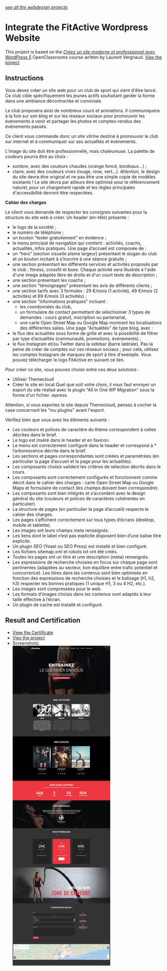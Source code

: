 *[see all the webdesign projects](https://github.com/s-manguy/projects/tree/main/webdesign)*

# Integrate the FitActive Wordpress Website
This project is based on the [*Créez un site moderne et professionnel avec WordPress 5*](https://openclassrooms.com/fr/courses/5489551-creez-un-site-moderne-et-professionnel-avec-wordpress-5) OpenClassrooms course written by Laurent Vergnaud.
[Viex the project](https://sandrinemanguy.com/portfolio/FitActive/)

## Instructions
Vous devez créer un site web pour un club de sport qui vient d'être lancé. Ce club cible spécifiquement les jeunes actifs souhaitant garder la forme dans une ambiance décontractée et conviviale.

Le club proposera ainsi de nombreux cours et animations. Il communiquera à la fois sur son blog et sur les réseaux sociaux pour promouvoir les événements à venir et partager les photos et comptes-rendus des événements passés.

Ce client vous commande donc un site vitrine destiné à promouvoir le club sur internet et à communiquer sur ses actualités et événements.

L’image du site doit être professionnelle, mais chaleureuse. La palette de couleurs pourra être au choix :
* sombre, avec des couleurs chaudes (orange foncé, bordeaux…) ;
* claire, avec des couleurs vives (rouge, rose, vert…).
Attention, le design du site devra être original et ne pas être une simple copie de modèles existants !
Le site devra par ailleurs être optimisé pour le référencement naturel, pour un chargement rapide et les règles principales d'accessibilité devront être respectées.

**Cahier des charges**  

Le client vous demande de respecter les consignes suivantes pour la structure du site web à créer.
Un header (en-tête) présente :
* le logo de la société ;
* le numéro de téléphone ;
* un bouton “tester gratuitement” en évidence ;
* le menu principal de navigation qui contient : activités, coachs, actualités, infos pratiques.
Une page d’accueil est composée de :
* un “hero” (section visuelle pleine largeur) présentant le slogan du club et un bouton incitant à s’inscrire à une séance gratuite ;
* une section présentant les différents services et activités proposés par le club : fitness, crossfit et boxe. Chaque activité sera illustrée à l'aide d'une image adaptée libre de droits et d'un court texte de description ;
* une section présentant les coachs ;
* une section “témoignages” présentant les avis de différents clients ;
* une section tarifs avec 3 formules : 29 €/mois (1 activité), 49 €/mois (2 activités) et 69 €/mois (3 activités) ;
* une section "informations pratiques" incluant :
  * les coordonnées du club,
  * un formulaire de contact permettant de sélectionner 3 types de demandes : cours gratuit, inscription ou partenariat,
  * une carte Open Street Map ou Google Map montrant les localisations des différentes salles. 
Une page "Actualités" de type blog, avec :
* le flux des actualités sous forme de grille et avec la possibilité de filtrer par type d’actualités (communauté, promotions, événements) ;
* le flux Instagram et/ou Twitter dans la sidebar (barre latérale). Pas la peine de créer de comptes sur ces réseaux sociaux ; pour cela, utilisez les comptes Instagram de marques de sport à titre d'exemple.
Vous pouvez télécharger le logo FitActive en suivant ce lien.

Pour créer ce site, vous pouvez choisir entre ces deux solutions :
* Utiliser Themecloud 
* Créer le site en local 
Quel que soit votre choix, il vous faut envoyer un export du site réalisé avec le plugin "All in One WP Migration" sous la forme d'un fichier .wpress.

Attention, si vous exportez le site depuis Themecloud, pensez à cocher la case concernant les "mu plugins" avant l'export.

Vérifiez bien que vous avez les éléments suivants :
* Les couleurs et polices de caractère du thème correspondent à celles décrites dans le brief.
* Le logo est inséré dans le header et en favicon.
* Le menu est correctement configuré dans le header et correspond à * l’arborescence décrite dans le brief.
* Les sections et pages correspondantes sont créées et paramétrées (en particulier la page d’accueil et la page pour les actualités).
* Les composants choisis valident les critères de sélection décrits dans le cours.
* Les composants sont correctement configurés et fonctionnent comme décrit dans le cahier des charges :  carte Open Street Map ou Google Maps et formulaire de contact (les champs doivent bien correspondre).
* Les composants sont bien intégrés et s’accordent avec le design général du site (couleurs et polices de caractères cohérentes en particulier).
* La structure de pages (en particulier la page d’accueil) respecte le cahier des charges.
* Les pages s’affichent correctement sur tous types d’écrans (desktop, mobile et tablette).
* Les images ont leurs champs meta renseignés.
* Les liens dont le label n’est pas explicite disposent bien d’une balise titre explicite.
* Un plugin SEO (Yoast ou SEO Press) est installé et bien configuré.
* Les fichiers sitemap.xml et robots.txt ont été créés.
* Toutes les pages ont un titre et une description (meta) renseignés.
* Les expressions de recherche choisies en focus sur chaque page sont pertinentes (adaptées au secteur, bon équilibre entre trafic potentiel et concurrence). Les titres dans les contenus sont bien optimisés en fonction des expressions de recherche choisies et le balisage (h1, h2, h3) respecter les bonnes pratiques (1 unique H1, 3 ou 4 H2, etc.).
* Les images sont compressées pour le web.
* Les formats d’images choisis dans les contenus sont adaptés à leur taille effective à l’écran.
* Un plugin de cache est installé et configuré.

## Result and Certification
* [View the Certificate](https://github.com/s-manguy/diploma/blob/main/PHP/certificate-wordpress-moderne-professionnel-9932423001.pdf)
* [Viex the project](https://sandrinemanguy.com/portfolio/FitActive/)
* Screenshots:  
  ![desktop](https://github.com/s-manguy/projects/blob/main/webdesign/fitactive/fitactive-wordpress-sandrinemanguy_desktop_400.jpg)

